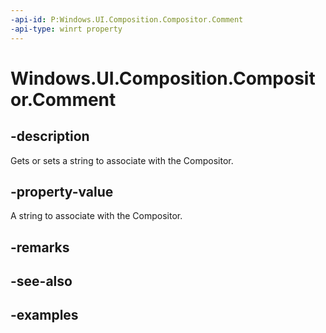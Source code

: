 ```yaml
---
-api-id: P:Windows.UI.Composition.Compositor.Comment
-api-type: winrt property
---
```


<!-- Property syntax.
public string Comment { get;  set; }
-->

# Windows.UI.Composition.Compositor.Comment

## -description

Gets or sets a string to associate with the Compositor.



## -property-value

A string to associate with the Compositor.

## -remarks

## -see-also

## -examples

